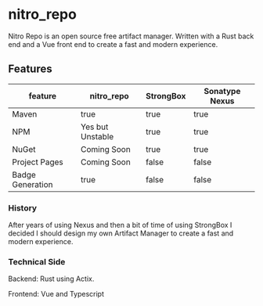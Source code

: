 # nitro_repo

Nitro Repo is an open source free artifact manager. Written with a Rust back end and a Vue front end to create a fast
and modern experience.

## Features

| feature | nitro_repo | StrongBox | Sonatype Nexus |
|--|--|--|--| 
| Maven | true | true | true |
| NPM | Yes but Unstable | true | true |
| NuGet | Coming Soon | true | true |
| Project Pages | Coming Soon | false | false |
| Badge Generation | true | false | false |

### History

After years of using Nexus and then a bit of time of using StrongBox I decided I should design my own Artifact Manager
to create a fast and modern experience.

### Technical Side

Backend:  Rust using Actix.

Frontend: Vue and Typescript

